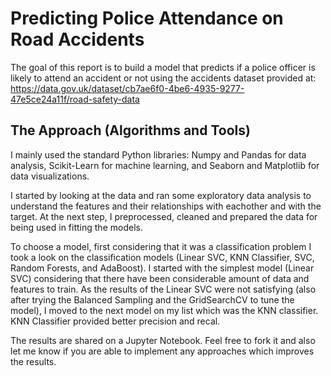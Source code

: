 # Predicting Police Attendance on Road Accidents
The goal of this report is to build a model that predicts if a police officer is likely to attend an accident or not using the accidents dataset provided at: https://data.gov.uk/dataset/cb7ae6f0-4be6-4935-9277-47e5ce24a11f/road-safety-data


## The Approach (Algorithms and Tools)
I mainly used the standard Python libraries: Numpy and Pandas for data analysis, Scikit-Learn for machine learning, and Seaborn and Matplotlib for data visualizations.

I started by looking at the data and ran some exploratory data analysis to understand the features and their relationships with eachother and with the target. At the next step, I preprocessed, cleaned and prepared the data for being used in fitting the models.

To choose a model, first considering that it was a classification problem I took a look on the classification models (Linear SVC, KNN Classifier, SVC, Random Forests, and AdaBoost). I started with the simplest model (Linear SVC) considering that there have been considerable amount of data and features to train. As the results of the Linear SVC were not satisfying (also after trying the Balanced Sampling and the GridSearchCV to tune the model), I moved to the next model on my list which was the KNN classifier. KNN Classifier provided better precision and recal.

The results are shared on a Jupyter Notebook. Feel free to fork it and also let me know if you are able to implement any approaches which improves the results.
